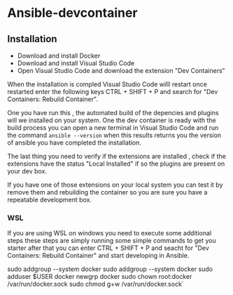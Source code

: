 # Ansible-devcontainer

## Installation

 - Download and install Docker
 - Download and install Visual Studio Code
 - Open Visual Studio Code and download the extension "Dev Containers"

When the installation is compled Visual Studio Code willl restart once restarted  enter the following keys CTRL + SHIFT + P and search for "Dev Containers: Rebuild Container".

One you have run this , the automated build of the depencies and plugins will we installed on your system.
 One the dev container is ready with the build process you can open a new terminal in Visual Studio Code and run the command `ansible --version` when this results returns you the version of ansible you have completed the installation.

  The last thing you need to verify if the extensions are installed , check if the extensions have the status "Local Installed" if so the plugins are present on your dev box.

If you have one of those extensions on your local system you can test it by remove them and rebuilding the container so you are sure you have a repeatable development box.


### WSL

If you are using WSL on windows you need to execute some additional steps these steps are simply running some simple commands to get you starter after that you can enter CTRL + SHIFT + P and seacht for "Dev Containers: Rebuild Container" and start developing in Ansible.

sudo addgroup --system docker
sudo addgroup --system docker
sudo adduser $USER docker
newgrp docker
sudo chown root:docker /var/run/docker.sock
sudo chmod g+w /var/run/docker.sock`
